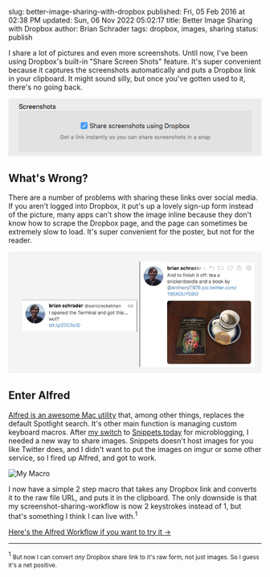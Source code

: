 slug: better-image-sharing-with-dropbox
published: Fri, 05 Feb 2016 at 02:38 PM
updated: Sun, 06 Nov 2022 05:02:17 
title: Better Image Sharing with Dropbox
author: Brian Schrader
tags: dropbox, images, sharing
status: publish

I share a lot of pictures and even more screenshots. Until now, I've been using Dropbox's built-in "Share Screen Shots" feature. It's super convenient because it captures the screenshots automatically and puts a Dropbox link in your clipboard. It might sound silly, but once you've gotten used to it, there's no going back.

![Dropbox screen share](../../images/blog/dropbox_ss.png)


## What's Wrong?

There are a number of problems with sharing these links over social media. If you aren't logged into Dropbox, it put's up a lovely sign-up form instead of the picture, many apps can't show the image inline because they don't know how to scrape the Dropbox page, and the page can sometimes be extremely slow to load. It's super convenient for the poster, but not for the reader.


![Before and after](../../images/blog/tw_ss.jpg)

## Enter Alfred

[Alfred is an awesome Mac utility][alfred] that, among other things, replaces the default Spotlight search. It's other main function is managing custom keyboard macros. After [my switch][tw] to [Snippets.today][sn] for microblogging, I needed a new way to share images. Snippets doesn't host images for you like Twitter does, and I didn't want to put the images on imgur or some other service, so I fired up Alfred, and got to work.

![My Macro][window]

[sn]: http://snippets.today
[tw]: http://brianschrader.com/archive/breaking-up-is-hard-to-do/
[alfred]: https://www.alfredapp.com
[workflow]: https://dl.dropboxusercontent.com/s/cphwp7brw14r0lo/Convert%20Dropbox%20Share%20Link%20to%20Raw%20Image%20URL.alfredworkflow?dl=0
[window]: ../../images/blog/alfred.jp2

I now have a simple 2 step macro that takes any Dropbox link and converts it to the raw file URL, and puts it in the clipboard. The only downside is that my screenshot-sharing-workflow is now 2 keystrokes instead of 1, but that's something I think I can live with.<sup>1</sup>

[Here's the Alfred Workflow if you want to try it &#8594;][workflow]

--------

<sup>1</sup> <small>But now I can convert *any* Dropbox share link to it's raw form, not just images. So I guess it's a net positive.</small>


